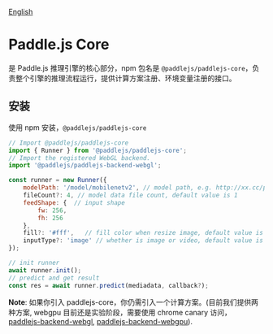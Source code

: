 [English](./README.md)

# Paddle.js Core

是 Paddle.js 推理引擎的核心部分，npm 包名是 `@paddlejs/paddlejs-core`，负责整个引擎的推理流程运行，提供计算方案注册、环境变量注册的接口。

## 安装
使用 npm 安装，`@paddlejs/paddlejs-core`

```js
// Import @paddlejs/paddlejs-core
import { Runner } from '@paddlejs/paddlejs-core';
// Import the registered WebGL backend.
import '@paddlejs/paddlejs-backend-webgl';

const runner = new Runner({
    modelPath: '/model/mobilenetv2', // model path, e.g. http://xx.cc/path, http://xx.cc/path/model.json, /localModelDir/model.json, /localModelDir
    fileCount?: 4, // model data file count, default value is 1
    feedShape: {  // input shape
        fw: 256,
        fh: 256
    },
    fill?: '#fff',   // fill color when resize image, default value is #fff
    inputType?: 'image' // whether is image or video, default value is image
});

// init runner
await runner.init();
// predict and get result
const res = await runner.predict(mediadata, callback?);
```

**Note**: 如果你引入 paddlejs-core，你仍需引入一个计算方案。(目前我们提供两种方案, webgpu 目前还是实验阶段，需要使用 chrome canary 访问，
[paddlejs-backend-webgl](/packages/paddlejs-backend-webgl), [paddlejs-backend-webgpu](/packages/paddlejs-backend-webgpu)).
